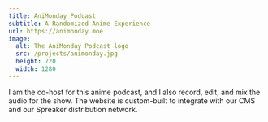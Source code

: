```yaml
---
title: AniMonday Podcast
subtitle: A Randomized Anime Experience
url: https://animonday.moe
image:
  alt: The AniMonday Podcast logo
  src: /projects/animonday.jpg
  height: 720
  width: 1280
---
```


I am the co-host for this anime podcast, and I also record, edit, and mix the audio for the show. The website is custom-built to integrate with our CMS and our Spreaker distribution network.
